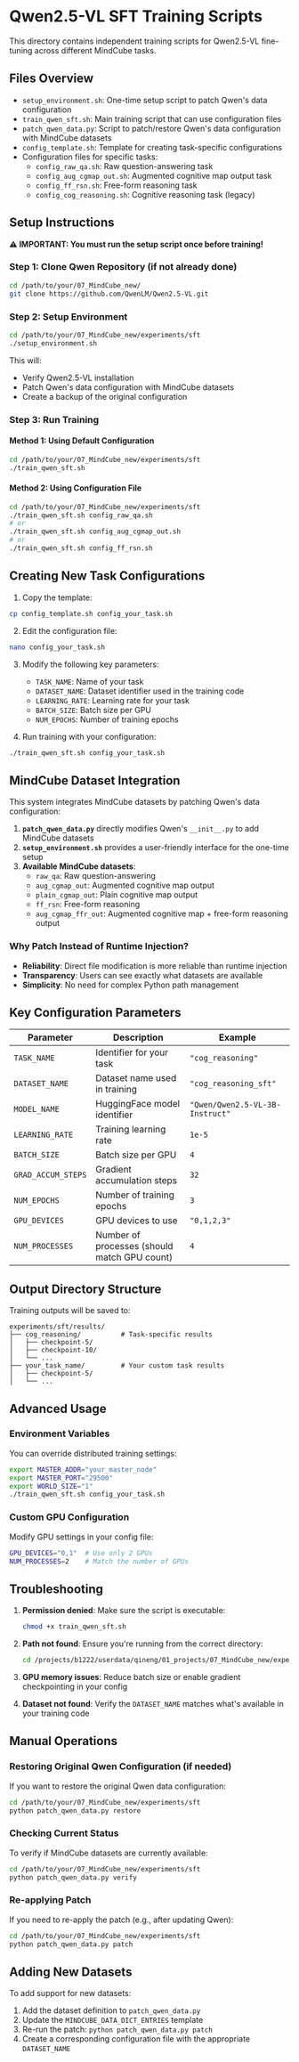 # Qwen2.5-VL SFT Training Scripts

This directory contains independent training scripts for Qwen2.5-VL fine-tuning across different MindCube tasks.

## Files Overview

- `setup_environment.sh`: One-time setup script to patch Qwen's data configuration
- `train_qwen_sft.sh`: Main training script that can use configuration files
- `patch_qwen_data.py`: Script to patch/restore Qwen's data configuration with MindCube datasets
- `config_template.sh`: Template for creating task-specific configurations
- Configuration files for specific tasks:
  - `config_raw_qa.sh`: Raw question-answering task
  - `config_aug_cgmap_out.sh`: Augmented cognitive map output task
  - `config_ff_rsn.sh`: Free-form reasoning task
  - `config_cog_reasoning.sh`: Cognitive reasoning task (legacy)

## Setup Instructions

**⚠️ IMPORTANT: You must run the setup script once before training!**

### Step 1: Clone Qwen Repository (if not already done)
```bash
cd /path/to/your/07_MindCube_new/
git clone https://github.com/QwenLM/Qwen2.5-VL.git
```

### Step 2: Setup Environment
```bash
cd /path/to/your/07_MindCube_new/experiments/sft
./setup_environment.sh
```

This will:
- Verify Qwen2.5-VL installation
- Patch Qwen's data configuration with MindCube datasets
- Create a backup of the original configuration

### Step 3: Run Training

#### Method 1: Using Default Configuration
```bash
cd /path/to/your/07_MindCube_new/experiments/sft
./train_qwen_sft.sh
```

#### Method 2: Using Configuration File
```bash
cd /path/to/your/07_MindCube_new/experiments/sft
./train_qwen_sft.sh config_raw_qa.sh
# or
./train_qwen_sft.sh config_aug_cgmap_out.sh
# or
./train_qwen_sft.sh config_ff_rsn.sh
```

## Creating New Task Configurations

1. Copy the template:
```bash
cp config_template.sh config_your_task.sh
```

2. Edit the configuration file:
```bash
nano config_your_task.sh
```

3. Modify the following key parameters:
   - `TASK_NAME`: Name of your task
   - `DATASET_NAME`: Dataset identifier used in the training code
   - `LEARNING_RATE`: Learning rate for your task
   - `BATCH_SIZE`: Batch size per GPU
   - `NUM_EPOCHS`: Number of training epochs

4. Run training with your configuration:
```bash
./train_qwen_sft.sh config_your_task.sh
```

## MindCube Dataset Integration

This system integrates MindCube datasets by patching Qwen's data configuration:

1. **`patch_qwen_data.py`** directly modifies Qwen's `__init__.py` to add MindCube datasets
2. **`setup_environment.sh`** provides a user-friendly interface for the one-time setup
3. **Available MindCube datasets**:
   - `raw_qa`: Raw question-answering
   - `aug_cgmap_out`: Augmented cognitive map output
   - `plain_cgmap_out`: Plain cognitive map output
   - `ff_rsn`: Free-form reasoning
   - `aug_cgmap_ffr_out`: Augmented cognitive map + free-form reasoning output

### Why Patch Instead of Runtime Injection?
- **Reliability**: Direct file modification is more reliable than runtime injection
- **Transparency**: Users can see exactly what datasets are available
- **Simplicity**: No need for complex Python path management

## Key Configuration Parameters

| Parameter | Description | Example |
|-----------|-------------|---------|
| `TASK_NAME` | Identifier for your task | `"cog_reasoning"` |
| `DATASET_NAME` | Dataset name used in training | `"cog_reasoning_sft"` |
| `MODEL_NAME` | HuggingFace model identifier | `"Qwen/Qwen2.5-VL-3B-Instruct"` |
| `LEARNING_RATE` | Training learning rate | `1e-5` |
| `BATCH_SIZE` | Batch size per GPU | `4` |
| `GRAD_ACCUM_STEPS` | Gradient accumulation steps | `32` |
| `NUM_EPOCHS` | Number of training epochs | `3` |
| `GPU_DEVICES` | GPU devices to use | `"0,1,2,3"` |
| `NUM_PROCESSES` | Number of processes (should match GPU count) | `4` |

## Output Directory Structure

Training outputs will be saved to:
```
experiments/sft/results/
├── cog_reasoning/          # Task-specific results
│   ├── checkpoint-5/
│   ├── checkpoint-10/
│   └── ...
├── your_task_name/         # Your custom task results
│   ├── checkpoint-5/
│   └── ...
```

## Advanced Usage

### Environment Variables

You can override distributed training settings:
```bash
export MASTER_ADDR="your_master_node"
export MASTER_PORT="29500"
export WORLD_SIZE="1"
./train_qwen_sft.sh config_your_task.sh
```

### Custom GPU Configuration

Modify GPU settings in your config file:
```bash
GPU_DEVICES="0,1"  # Use only 2 GPUs
NUM_PROCESSES=2    # Match the number of GPUs
```

## Troubleshooting

1. **Permission denied**: Make sure the script is executable:
   ```bash
   chmod +x train_qwen_sft.sh
   ```

2. **Path not found**: Ensure you're running from the correct directory:
   ```bash
   cd /projects/b1222/userdata/qineng/01_projects/07_MindCube_new/experiments/sft
   ```

3. **GPU memory issues**: Reduce batch size or enable gradient checkpointing in your config

4. **Dataset not found**: Verify the `DATASET_NAME` matches what's available in your training code

## Manual Operations

### Restoring Original Qwen Configuration (if needed)
If you want to restore the original Qwen data configuration:
```bash
cd /path/to/your/07_MindCube_new/experiments/sft
python patch_qwen_data.py restore
```

### Checking Current Status
To verify if MindCube datasets are currently available:
```bash
cd /path/to/your/07_MindCube_new/experiments/sft
python patch_qwen_data.py verify
```

### Re-applying Patch
If you need to re-apply the patch (e.g., after updating Qwen):
```bash
cd /path/to/your/07_MindCube_new/experiments/sft
python patch_qwen_data.py patch
```

## Adding New Datasets

To add support for new datasets:
1. Add the dataset definition to `patch_qwen_data.py`
2. Update the `MINDCUBE_DATA_DICT_ENTRIES` template
3. Re-run the patch: `python patch_qwen_data.py patch`
4. Create a corresponding configuration file with the appropriate `DATASET_NAME` 